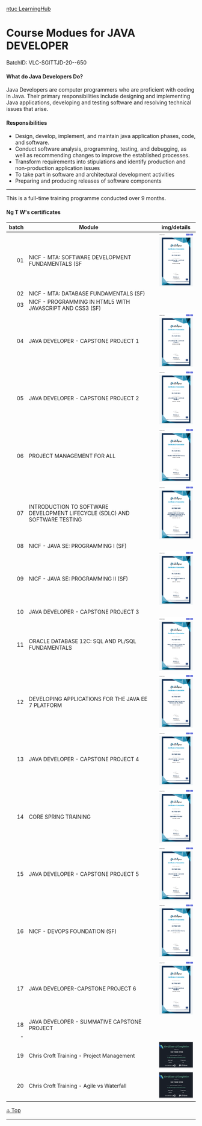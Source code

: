 [ntuc LearningHub](https://www.ntuclearninghub.com/java-developer/)

Course Modues for JAVA DEVELOPER
===
BatchID: VLC-SGITTJD-20--650

[top]: topOfThePage

#### What do Java Developers Do?
Java Developers are computer programmers who are proficient with coding in Java. Their primary responsibilities include designing and implementing Java applications, developing and testing software and resolving technical issues that arise.

#### Responsibilities
- Design, develop, implement, and maintain java application phases, code, and software.
- Conduct software analysis, programming, testing, and debugging, as well as recommending changes to improve the established processes.
- Transform requirements into stipulations and identify production and non-production application issues
- To take part in software and architectural development activities
- Preparing and producing releases of software components

---
This is a full-time training programme conducted over 9 months.


#### Ng T W's certificates
| batch | Module | | img/details |
| ---: | --- | --- | --- |
| 01 | NICF - MTA: SOFTWARE DEVELOPMENT FUNDAMENTALS (SF | | <img src="/img/Cert200921.png" alt="" height="144"> |
| 02 | NICF - MTA: DATABASE FUNDAMENTALS (SF) | | <img src="" alt="" height="144"> |
| 03 | NICF - PROGRAMMING IN HTML5 WITH JAVASCRIPT AND CSS3 (SF) | | <img src="" alt="" height="144"> |
| 04 | JAVA DEVELOPER - CAPSTONE PROJECT 1 | | <img src="/img/Cert200921.png" alt="" height="144"> |
| 05 | JAVA DEVELOPER - CAPSTONE PROJECT 2 | | <img src="/img/Cert201005.png" alt="" height="144"> |
| 06 | PROJECT MANAGEMENT FOR ALL | | <img src="/img/Cert201019.png" alt="" height="144"> |
| 07 | INTRODUCTION TO SOFTWARE DEVELOPMENT LIFECYCLE (SDLC) AND SOFTWARE TESTING | | <img src="/img/Cert201029.png" alt="" height="144"> |
| 08 | NICF - JAVA SE: PROGRAMMING I (SF) | | <img src="/img/Cert201103.png" alt="" height="144"> |
| 09 | NICF - JAVA SE: PROGRAMMING II (SF) | | <img src="/img/Cert201109.png" alt="" height="144"> |
| 10 | JAVA DEVELOPER - CAPSTONE PROJECT 3 | | <img src="/img/Cert20116.png" alt="" height="144"> |
| 11 | ORACLE DATABASE 12C: SQL AND PL/SQL FUNDAMENTALS | | <img src="/img/Cert201130.png" alt="" height="144"> |
| 12 | DEVELOPING APPLICATIONS FOR THE JAVA EE 7 PLATFORM | | <img src="/img/Cert201207.png" alt="" height="144"> |
| 13 | JAVA DEVELOPER - CAPSTONE PROJECT 4 | | <img src="/img/Cert201214.png" alt="" height="144"> |
| 14 | CORE SPRING TRAINING | | <img src="/img/Cert210104.png" alt="" height="144"> |
| 15 | JAVA DEVELOPER - CAPSTONE PROJECT 5 | | <img src="/img/Cert210108.png" alt="" height="144"> |
| 16 | NICF - DEVOPS FOUNDATION (SF) | | <img src="/img/Cert210122.png" alt="" height="144"> |
| 17 | JAVA DEVELOPER-CAPSTONE PROJECT 6 | | <img src="/img/Cert210126.png" alt="" height="144"> |
| 18 | JAVA DEVELOPER - SUMMATIVE CAPSTONE PROJECT | | <img src="" alt="" height="144"> |
| - | | | <img src="" alt="" height="144"> |
| 19 | Chris Croft Training - Project Management| | <img src="/img/Cert201020A.png" alt="" height="72"> |
| 20 | Chris Croft Training - Agile vs Waterfall| | <img src="/img/Cert201020A.png" alt="" height="72"> |

[:top: Top](#top)

---
